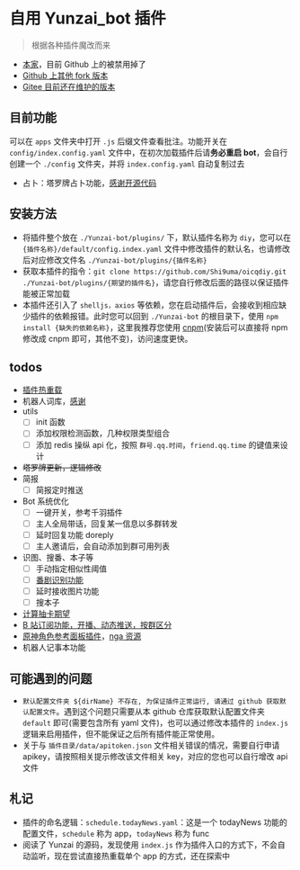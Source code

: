 # 自用 Yunzai_bot 插件

> 根据各种插件魔改而来

- [本家](https://github.com/Le-niao/Yunzai-Bot)，目前 Github 上的被禁用掉了
- [Github 上其他 fork 版本](https://github.com/Yummy-cookie/Yunzai-Bot.git)
- [Gitee 目前还在维护的版本](https://gitee.com/yoimiya-kokomi/Yunzai-Bot.git)

## 目前功能

可以在 `apps` 文件夹中打开 `.js` 后缀文件查看批注。功能开关在 `config/index.config.yaml` 文件中，在初次加载插件后请**务必重启 bot**，会自行创建一个 `./config` 文件夹，并将 `index.config.yaml` 自动复制过去

- 占卜：塔罗牌占卜功能，[感谢开源代码](https://github.com/MinatoAquaCrews/nonebot_plugin_tarot.git)

## 安装方法

- 将插件整个放在 `./Yunzai-bot/plugins/` 下，默认插件名称为 `diy`，您可以在 `{插件名称}/default/config.index.yaml` 文件中修改插件的默认名，也请修改后对应修改文件名 `./Yunzai-bot/plugins/{插件名称}`
- 获取本插件的指令：`git clone https://github.com/Shi9uma/oicqdiy.git ./Yunzai-bot/plugins/{期望的插件名}`，请您自行修改后面的路径以保证插件能被正常加载
- 本插件还引入了 `shelljs，axios` 等依赖，您在启动插件后，会接收到相应缺少插件的依赖报错。此时您可以回到 `./Yunzai-bot` 的根目录下，使用 `npm install {缺失的依赖名称}`，这里我推荐您使用 [cnpm](https://zhuanlan.zhihu.com/p/120159632)(安装后可以直接将 npm 修改成 cnpm 即可，其他不变)，访问速度更快。

## todos

- [插件热重载](https://juejin.cn/post/6844903478305914894)
- 机器人词库，[感谢](https://mirai.mamoe.net/topic/1829/强大的二次元聊天机器人词库2w-词条-不定期更新)
- utils
	- [ ] init 函数
	- [ ] 添加权限检测函数，几种权限类型组合
	- [ ] 添加 redis 操纵 api 化，按照 `群号.qq.时间`，`friend.qq.time` 的键值来设计
- ~~塔罗牌更新，逻辑修改~~
- 简报
	- [ ] 简报定时推送
- Bot 系统优化
	- [ ] 一键开关，参考千羽插件
	- [ ] 主人全局带话，回复某一信息以多群转发
	- [ ] 延时回复功能 doreply
	- [ ] 主人邀请后，会自动添加到群可用列表
- 识图、搜番、本子等
	- [ ] 手动指定相似性阈值
	- [ ] [番剧识别功能](https://github.com/yeyang52/yenai-plugin/blob/master/apps/picSearch.js)
	- [ ] 延时接收图片功能
	- [ ] 搜本子
- [计算抽卡期望](https://github.com/MSIsunny/GenshinWishCalculator-py/blob/main/WishSupport.py)
- [B 站订阅功能，开播、动态推送，按群区分](https://github.com/HeadmasterTan/zhi-plugin.git)
- [原神角色参考面板插件](https://github.com/howe0116/howe-plugin)，[nga 资源](https://bbs.nga.cn/read.php?tid=25843014&rand=967)
- 机器人记事本功能

## 可能遇到的问题

- `默认配置文件夹 ${dirName} 不存在, 为保证插件正常运行, 请通过 github 获取默认配置文件`。遇到这个问题只需要从本 github 仓库获取默认配置文件夹 `default` 即可(需要包含所有 yaml 文件)，也可以通过修改本插件的 `index.js` 逻辑来启用插件，但不能保证之后所有插件能正常使用。
- 关于与 `插件目录/data/apitoken.json` 文件相关错误的情况，需要自行申请 apikey，请按照相关提示修改该文件相关 key，对应的您也可以自行增改 api 文件

## 札记

- 插件的命名逻辑：`schedule.todayNews.yaml`：这是一个 todayNews 功能的配置文件，`schedule` 称为 app，`todayNews` 称为 func
- 阅读了 Yunzai 的源码，发现使用 `index.js` 作为插件入口的方式下，不会自动监听，现在尝试直接热重载单个 app 的方式，还在探索中
